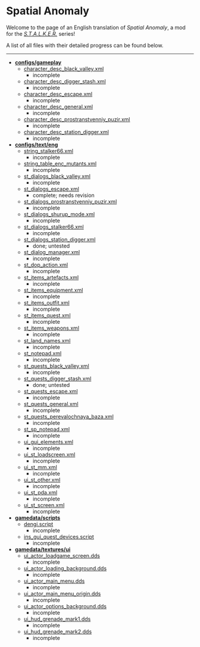 # Spatial Anomaly
Welcome to the page of an English translation of *Spatial Anomaly*, a mod for the *[S.T.A.L.K.E.R.](https://en.wikipedia.org/wiki/S.T.A.L.K.E.R.)* series!

A list of all files with their detailed progress can be found below.

---

- **[configs/gameplay](gamedata/configs/gameplay)**
    - [character_desc_black_valley.xml](gamedata/configs/gameplay/character_desc_black_valley.xml)
        - incomplete
    - [character_desc_digger_stash.xml](gamedata/configs/gameplay/character_desc_digger_stash.xml)
        - incomplete
    - [character_desc_escape.xml](gamedata/configs/gameplay/character_desc_escape.xml)
        - incomplete
    - [character_desc_general.xml](gamedata/configs/gameplay/character_desc_general.xml)
        - incomplete
    - [character_desc_prostranstvenniy_puzir.xml](gamedata/configs/gameplay/character_desc_prostranstvenniy_puzir.xml)
        - incomplete
    - [character_desc_station_digger.xml](gamedata/configs/gameplay/character_desc_station_digger.xml)
        - incomplete
- **[configs/text/eng](gamedata/configs/text/eng)**
    - [string_stalker66.xml](gamedata/configs/text/eng/string_stalker66.xml)
        - incomplete
    - [string_table_enc_mutants.xml](gamedata/configs/text/eng/string_table_enc_mutants.xml)
        - incomplete
    - [st_dialogs_black_valley.xml](gamedata/configs/text/eng/st_dialogs_black_valley.xml)
        - incomplete
    - [st_dialogs_escape.xml](gamedata/configs/text/eng/st_dialogs_escape.xml)
        - complete; needs revision
    - [st_dialogs_prostranstvenniy_puzir.xml](gamedata/configs/text/eng/st_dialogs_prostranstvenniy_puzir.xml)
        - incomplete
    - [st_dialogs_shurup_mode.xml](gamedata/configs/text/eng/st_dialogs_shurup_mode.xml)
        - incomplete
    - [st_dialogs_stalker66.xml](gamedata/configs/text/eng/st_dialogs_stalker66.xml)
        - incomplete
    - [st_dialogs_station_digger.xml](gamedata/configs/text/eng/st_dialogs_station_digger.xml)
        - done; untested
    - [st_dialog_manager.xml](gamedata/configs/text/eng/st_dialog_manager.xml)
        - incomplete
    - [st_dop_action.xml](gamedata/configs/text/eng/st_dop_action.xml)
        - incomplete
    - [st_items_artefacts.xml](gamedata/configs/text/eng/st_items_artefacts.xml)
        - incomplete
    - [st_items_equipment.xml](gamedata/configs/text/eng/st_items_equipment.xml)
        - incomplete
    - [st_items_outfit.xml](gamedata/configs/text/eng/st_items_outfit.xml)
        - incomplete
    - [st_items_quest.xml](gamedata/configs/text/eng/st_items_quest.xml)
        - incomplete
    - [st_items_weapons.xml](gamedata/configs/text/eng/st_items_weapons.xml)
        - incomplete
    - [st_land_names.xml](gamedata/configs/text/eng/st_land_names.xml)
        - incomplete
    - [st_notepad.xml](gamedata/configs/text/eng/st_notepad.xml)
        - incomplete
    - [st_quests_black_valley.xml](gamedata/configs/text/eng/st_quests_black_valley.xml)
        - incomplete
    - [st_quests_digger_stash.xml](gamedata/configs/text/eng/st_quests_digger_stash.xml)
        - done; untested
    - [st_quests_escape.xml](gamedata/configs/text/eng/st_quests_escape.xml)
        - incomplete
    - [st_quests_general.xml](gamedata/configs/text/eng/st_quests_general.xml)
        - incomplete
    - [st_quests_perevalochnaya_baza.xml](gamedata/configs/text/eng/st_quests_perevalochnaya_baza.xml)
        - incomplete
    - [st_sp_notepad.xml](gamedata/configs/text/eng/st_sp_notepad.xml)
        - incomplete
    - [ui_gui_elements.xml](gamedata/configs/text/eng/ui_gui_elements.xml)
        - incomplete
    - [ui_st_loadscreen.xml](gamedata/configs/text/eng/ui_st_loadscreen.xml)
        - incomplete
    - [ui_st_mm.xml](gamedata/configs/text/eng/ui_st_mm.xml)
        - incomplete
    - [ui_st_other.xml](gamedata/configs/text/eng/ui_st_other.xml)
        - incomplete
    - [ui_st_pda.xml](gamedata/configs/text/eng/ui_st_pda.xml)
        - incomplete
    - [ui_st_screen.xml](gamedata/configs/text/eng/ui_st_screen.xml)
        - incomplete
- **[gamedata/scripts](gamedata/scripts)**
    - [dengi.script](gamedata/scripts/dengi.script)
        - incomplete
    - [ins_gui_quest_devices.script](gamedata/scripts/ins_gui_quest_devices.script)
        - incomplete
- **[gamedata/textures/ui](gamedata/textures/ui)**
    - [ui_actor_loadgame_screen.dds](gamedata/textures/ui/ui_actor_loadgame_screen.dds)
        - incomplete
    - [ui_actor_loading_background.dds](gamedata/textures/ui/ui_actor_loading_background.dds)
        - incomplete
    - [ui_actor_main_menu.dds](gamedata/textures/ui/ui_actor_main_menu.dds)
        - incomplete
    - [ui_actor_main_menu_origin.dds](gamedata/textures/ui/ui_actor_main_menu_origin.dds)
        - incomplete
    - [ui_actor_options_background.dds](gamedata/textures/ui/ui_actor_options_background.dds)
        - incomplete
    - [ui_hud_grenade_mark1.dds](gamedata/textures/ui/ui_hud_grenade_mark1.dds)
        - incomplete
    - [ui_hud_grenade_mark2.dds](gamedata/textures/ui/ui_hud_grenade_mark2.dds)
        - incomplete
